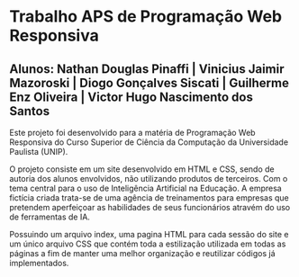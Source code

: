 
# Trabalho APS de Programação Web Responsiva

## Alunos: Nathan Douglas Pinaffi | Vinicius Jaimir Mazoroski | Diogo Gonçalves Siscati | Guilherme Enz Oliveira | Victor Hugo Nascimento dos Santos

Este projeto foi desenvolvido para a matéria de Programação Web Responsiva do Curso Superior de Ciência da Computação da Universidade Paulista (UNIP).

O projeto consiste em um site desenvolvido em HTML e CSS, sendo de autoria dos alunos envolvidos, não utilizando produtos de terceiros. Com o tema central para o uso de Inteligência Artificial na Educação. A empresa fictícia criada trata-se de uma agência de treinamentos para empresas que pretendem aperfeiçoar as habilidades de seus funcionários atravém do uso de ferramentas de IA.

Possuindo um arquivo index, uma pagina HTML para cada sessão do site e um único arquivo CSS que contém toda a estilização utilizada em todas as páginas a fim de manter uma melhor organização e reutilizar códigos já implementados.

